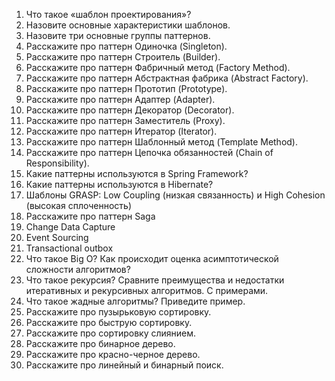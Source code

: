 1. Что такое «шаблон проектирования»?
2. Назовите основные характеристики шаблонов.
3. Назовите три основные группы паттернов.
4. Расскажите про паттерн Одиночка (Singleton).
5. Расскажите про паттерн Строитель (Builder).
6. Расскажите про паттерн Фабричный метод (Factory Method).
7. Расскажите про паттерн Абстрактная фабрика (Abstract Factory).
8. Расскажите про паттерн Прототип (Prototype).
9. Расскажите про паттерн Адаптер (Adapter).
10. Расскажите про паттерн Декоратор (Decorator).
11. Расскажите про паттерн Заместитель (Proxy).
12. Расскажите про паттерн Итератор (Iterator).
13. Расскажите про паттерн Шаблонный метод (Template Method).
14. Расскажите про паттерн Цепочка обязанностей (Chain of Responsibility).
15. Какие паттерны используются в Spring Framework?
16. Какие паттерны используются в Hibernate?
17. Шаблоны GRASP: Low Coupling (низкая связанность) и High Cohesion (высокая сплоченность)
18. Расскажите про паттерн Saga
19. Change Data Capture
20. Event Sourcing
21. Transactional outbox
22. Что такое Big O? Как происходит оценка асимптотической сложности алгоритмов?
23. Что такое рекурсия? Сравните преимущества и недостатки итеративных и рекурсивных алгоритмов. С примерами.
24. Что такое жадные алгоритмы? Приведите пример.
25. Расскажите про пузырьковую сортировку.
26. Расскажите про быструю сортировку.
27. Расскажите про сортировку слиянием.
28. Расскажите про бинарное дерево.
29. Расскажите про красно-черное дерево.
30. Расскажите про линейный и бинарный поиск.

